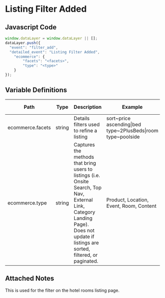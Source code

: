 # Listing Filter Added

### 

## Javascript Code
```js
window.dataLayer = window.dataLayer || [];
dataLayer.push({
  "event": "filter_add",
  "detailed_event": "Listing Filter Added",
    "ecommerce": {
        "facets": "<facets>",
        "type": "<type>"
    }
});
```

## Variable Definitions

|Path|Type|Description|Example|Pattern|Min Length|Max Length|Minimum|Maximum|Multiple Of|
| --- | --- | --- | --- | --- | --- | --- | --- | --- | --- |
|ecommerce.facets|string|Details filters used to refine a listing|sort\~price ascending\|bed type\~2PlusBeds\|room type\~poolside|||||||
|ecommerce.type|string|Captures the methods that bring users to listings \(i.e. Onsite Search, Top Nav, External Link, Category Landing Page\). Does not update if listings are sorted, filtered, or paginated.|Product, Location, Event, Room, Content|||||||

## Attached Notes

<p>This is used for the filter on the hotel rooms listing page.</p>
